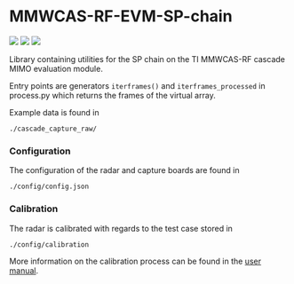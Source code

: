 # MMWCAS-RF-EVM-SP-chain
![](https://img.shields.io/badge/python-v3.7-blue) ![](https://shields.io/badge/license-Apache-blue) ![](https://img.shields.io/badge/SP-Radar-brightgreen)


Library containing utilities for the SP chain on the TI MMWCAS-RF cascade MIMO evaluation module.

Entry points are generators `iterframes()` and `iterframes_processed` in process.py which returns the frames of the virtual array.

Example data is found in 

    ./cascade_capture_raw/

### Configuration

The configuration of the radar and capture boards are found in

    ./config/config.json

### Calibration

The radar is calibrated with regards to the test case stored in

    ./config/calibration

More information on the calibration process can be found in the [user manual](https://software-dl.ti.com/ra-processors/esd/MMWAVE-STUDIO/latest/exports/mmwave_studio_cascade_user_guide.pdf).
